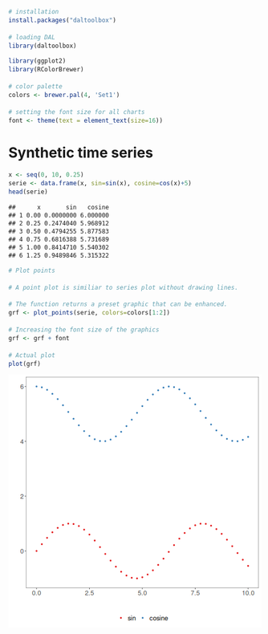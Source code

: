 
``` r
# installation 
install.packages("daltoolbox")

# loading DAL
library(daltoolbox) 
```


``` r
library(ggplot2)
library(RColorBrewer)

# color palette
colors <- brewer.pal(4, 'Set1')

# setting the font size for all charts
font <- theme(text = element_text(size=16))
```

# Synthetic time series


``` r
x <- seq(0, 10, 0.25)
serie <- data.frame(x, sin=sin(x), cosine=cos(x)+5)
head(serie)
```

```
##      x       sin   cosine
## 1 0.00 0.0000000 6.000000
## 2 0.25 0.2474040 5.968912
## 3 0.50 0.4794255 5.877583
## 4 0.75 0.6816388 5.731689
## 5 1.00 0.8414710 5.540302
## 6 1.25 0.9489846 5.315322
```


``` r
# Plot points

# A point plot is similiar to series plot without drawing lines.

# The function returns a preset graphic that can be enhanced. 
grf <- plot_points(serie, colors=colors[1:2])

# Increasing the font size of the graphics
grf <- grf + font

# Actual plot
plot(grf)
```

![plot of chunk unnamed-chunk-4](fig/grf_points/unnamed-chunk-4-1.png)


